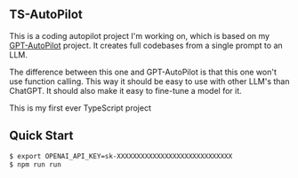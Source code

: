 ## TS-AutoPilot

This is a coding autopilot project I'm working on, which is based on my [GPT-AutoPilot](https://github.com/unconv/gpt-autopilot) project. It creates full codebases from a single prompt to an LLM.

The difference between this one and GPT-AutoPilot is that this one won't use function calling. This way it should be easy to use with other LLM's than ChatGPT. It should also make it easy to fine-tune a model for it.

This is my first ever TypeScript project

## Quick Start
```bash
$ export OPENAI_API_KEY=sk-XXXXXXXXXXXXXXXXXXXXXXXXXXXXX
$ npm run run
```
